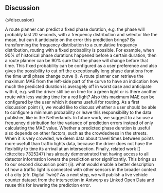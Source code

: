 ## Discussion
{:#discussion}

A route planner can predict a fixed phase duration, e.g. the phase will probably last 20 seconds, with a frequency distribution and selector like the mean, but can it anticipate on the error this prediction brings?
By transforming the frequency distribution to a cumulative frequency distribution, routing with a fixed probability is possible. For example, when 90% of historical phase durations happened before a certain duration, then a route planner can be 90% sure that the phase will change before that time. This fixed probability can be configured as a user preference and also gives the possibility to cut off the exceptionally long phase durations from the time until phase change curve ([](#time-till-transition)). A route planner can retrieve the maximum MAE from the left-side part of the curve to have an indication how much the predicted duration is averagely off in worst case and anticipate with it, e.g. will the driver still be on time for a green light or is there another route with less waiting time for a red light? Also this maximum MAE can be configured by the user which it deems usefull for routing.
As a first discussion point (i), we would like to discuss whether a user should be able to configure a minimum probability or leave this responsibility to the data publisher, like in the Netherlands.
In future work, we suggest to also use a frequency distribution for the variance of prediction errors instead of only calculating the MAE value.
Whether a predicted phase duration is useful also depends on other factors, such as the crowdedness in the streets. When it is very crowded, we deem data about travel times between points more usefull than traffic lights data, because the driver does not have the flexibility to time its arrival at an intersection.
Finally, related work [](cite:cites 7325247) has already demonstrated that having access to all detector information lowers the prediction error significantly. This brings us to our second discussion point (ii): what would enable a better description of how a traffic light is connected with other sensors in the broader context of a city (cfr. Digital Twin)?
As a next step, we will publish a live vehicle counter dataset from the intersection in Antwerp as Linked Open Data and reuse this for lowering the prediction error.
 

<!-- Different approaches are possible to create these distributions over the Web: on the one hand, a client can do all the work, which we showed in our demo, by downloading fragments from the [OTL API](https://lodi.ilabt.imec.be/observer/rawdata/latest) and building the distributions client-side.
<span class="comment" data-author="RV">Why is that relevant though? This is about the goodness of the prediction, not about who does it?</span>
This requires high bandwidth consumption and processing power, but allows new ways of grouping signal phases. For example by querying other Open Datasets (weather data, crowdedness detectors at the intersection...). On the other hand, the server can internally maintain frequency distributions and only publish the likely time and confidence in SPAT messages. Although this answers the current SPAT standard, this gives no flexibility for the client to e.g. predict an interval instead of one phase duration. A third option is to publish frequency distributions as metadata of a signal group. This introduces a new trade-off between server and client effort: frequency distributions can be exposed as cacheable fragments supporting serverless route planning interfaces, while clients can still mix these with other datasets and setting custom prediction preferences.  
 -->
<!-- <span class="comment" data-author="RV">Why? That seems unrelated.</span>
 -->
